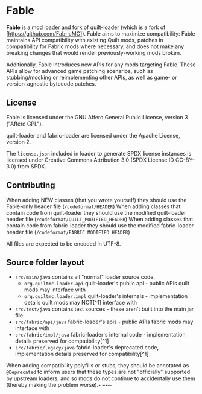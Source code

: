 # Fable

**Fable** is a mod loader and fork of [quilt-loader](https://github.com/QuiltMC/quilt-loader) (which is a fork of
[https://github.com/FabricMC]). Fable aims to maximize compatibility: Fable maintains API compatibility with existing
Quilt mods, patches in compatibility for Fabric mods where necessary, and does not make any breaking changes that would
render previously-working mods broken.

Additionally, Fable introduces new APIs for any mods targeting Fable. These APIs allow for advanced game patching
scenarios, such as stubbing/mocking or reimplementing other APIs, as well as game- or version-agnostic bytecode patches.

## License

Fable is licensed under the GNU Affero General Public License, version 3 ("Affero GPL").

quilt-loader and fabric-loader are licensed under the Apache License, version 2. 

The `license.json` included in loader to generate SPDX license instances is licensed under Creative Commons Attribution
3.0 (SPDX License ID CC-BY-3.0) from SPDX.

## Contributing

When adding NEW classes (that you wrote yourself) they should use the Fable-only header file (`/codeformat/HEADER`)
When adding classes that contain code from quilt-loader they should use the modified quilt-loader header file
(`/codeformat/QUILT_MODIFIED_HEADER`)
When adding classes that contain code from fabric-loader they should use the modified fabric-loader header file
(`/codeformat/FABRIC_MODIFIED_HEADER`)

All files are expected to be encoded in UTF-8.

## Source folder layout

* `src/main/java` contains all "normal" loader source code.
    * `org.quiltmc.loader.api` quilt-loader's public api - public APIs quilt mods may interface with
    * `org.quiltmc.loader.impl` quilt-loader's internals - implementation details quilt mods may NOT[^1] interface with
* `src/test/java` contains test sources - these aren't built into the main jar file.
* `src/fabric/api/java` fabric-loader's apis - public APIs fabric mods may interface with
* `src/fabric/impl/java` fabric-loader's internal code - implementation details preserved for compatibility[^1]
* `src/fabric/legacy/java` fabric-loader's deprecated code, implementation details preserved for compatibility[^1]

When adding compatibility polyfills or stubs, they should be annotated as `@Deprecated` to inform users that these types
are not "officially" supported by upstream loaders, and so mods do not continue to accidentally use them (thereby making
the problem worse).~~~~
